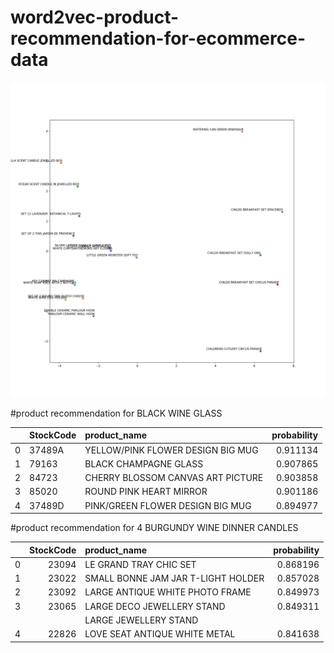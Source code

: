 # word2vec-product-recommendation-for-ecommerce-data

![random_tsne.png](/random_tsne.png)

#product recommendation for BLACK WINE GLASS

|    | StockCode   | product_name                      |   probability |
|---:|:------------|:----------------------------------|--------------:|
|  0 | 37489A      | YELLOW/PINK FLOWER DESIGN BIG MUG |      0.911134 |
|  1 | 79163       | BLACK CHAMPAGNE GLASS             |      0.907865 |
|  2 | 84723       | CHERRY BLOSSOM CANVAS ART PICTURE |      0.903858 |
|  3 | 85020       | ROUND PINK HEART MIRROR           |      0.901186 |
|  4 | 37489D      | PINK/GREEN FLOWER DESIGN BIG MUG  |      0.894977 |

#product recommendation for 4 BURGUNDY WINE DINNER CANDLES

|    |   StockCode | product_name                        |   probability |
|---:|------------:|:------------------------------------|--------------:|
|  0 |       23094 | LE GRAND TRAY CHIC SET              |      0.868196 |
|  1 |       23022 | SMALL BONNE JAM JAR  T-LIGHT HOLDER |      0.857028 |
|  2 |       23092 | LARGE ANTIQUE WHITE PHOTO FRAME     |      0.849973 |
|  3 |       23065 | LARGE DECO JEWELLERY STAND          |      0.849311 |
|    |             | LARGE JEWELLERY STAND               |               |
|  4 |       22826 | LOVE SEAT ANTIQUE WHITE METAL       |      0.841638 |
